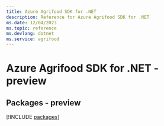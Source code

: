 ```yaml
---
title: Azure Agrifood SDK for .NET
description: Reference for Azure Agrifood SDK for .NET
ms.date: 12/04/2023
ms.topic: reference
ms.devlang: dotnet
ms.service: agrifood
---
```

# Azure Agrifood SDK for .NET - preview
## Packages - preview
[!INCLUDE [packages](agrifood-index.md)]